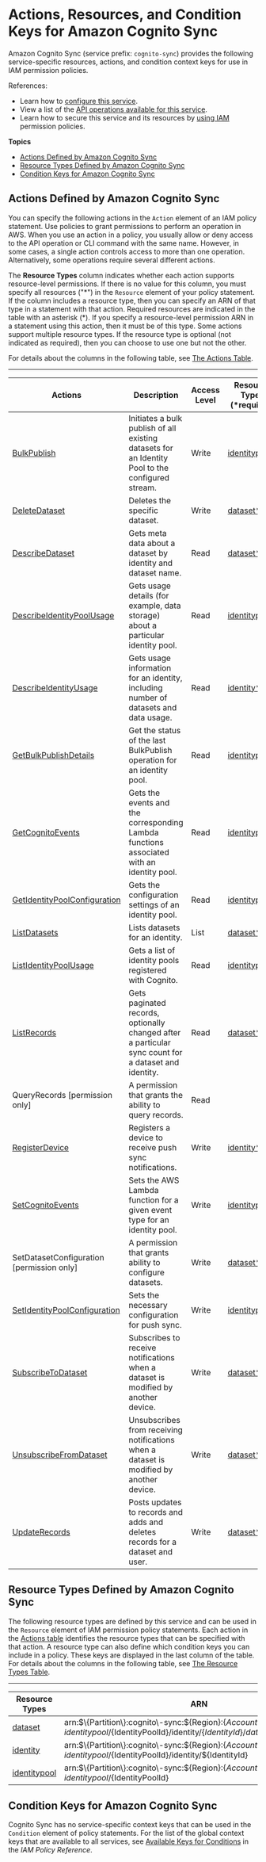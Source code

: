 # Actions, Resources, and Condition Keys for Amazon Cognito Sync<a name="list_amazoncognitosync"></a>

Amazon Cognito Sync \(service prefix: `cognito-sync`\) provides the following service\-specific resources, actions, and condition context keys for use in IAM permission policies\.

References:
+ Learn how to [configure this service](https://docs.aws.amazon.com/cognito/latest/developerguide/cognito-sync.html)\.
+ View a list of the [API operations available for this service](https://docs.aws.amazon.com/cognitosync/latest/APIReference/)\.
+ Learn how to secure this service and its resources by [using IAM](https://docs.aws.amazon.com/cognito/latest/developerguide/resource-permissions.html#amazon-cognito-amazon-resource-names) permission policies\.

**Topics**
+ [Actions Defined by Amazon Cognito Sync](#amazoncognitosync-actions-as-permissions)
+ [Resource Types Defined by Amazon Cognito Sync](#amazoncognitosync-resources-for-iam-policies)
+ [Condition Keys for Amazon Cognito Sync](#amazoncognitosync-policy-keys)

## Actions Defined by Amazon Cognito Sync<a name="amazoncognitosync-actions-as-permissions"></a>

You can specify the following actions in the `Action` element of an IAM policy statement\. Use policies to grant permissions to perform an operation in AWS\. When you use an action in a policy, you usually allow or deny access to the API operation or CLI command with the same name\. However, in some cases, a single action controls access to more than one operation\. Alternatively, some operations require several different actions\.

The **Resource Types** column indicates whether each action supports resource\-level permissions\. If there is no value for this column, you must specify all resources \("\*"\) in the `Resource` element of your policy statement\. If the column includes a resource type, then you can specify an ARN of that type in a statement with that action\. Required resources are indicated in the table with an asterisk \(\*\)\. If you specify a resource\-level permission ARN in a statement using this action, then it must be of this type\. Some actions support multiple resource types\. If the resource type is optional \(not indicated as required\), then you can choose to use one but not the other\.

For details about the columns in the following table, see [The Actions Table](reference_policies_actions-resources-contextkeys.md#actions_table)\.


****  

| Actions | Description | Access Level | Resource Types \(\*required\) | Condition Keys | Dependent Actions | 
| --- | --- | --- | --- | --- | --- | 
|   [ BulkPublish ](https://docs.aws.amazon.com/cognitosync/latest/APIReference/API_BulkPublish.html)  | Initiates a bulk publish of all existing datasets for an Identity Pool to the configured stream\. | Write |   [ identitypool\* ](#amazoncognitosync-identitypool)   |  |  | 
|   [ DeleteDataset ](https://docs.aws.amazon.com/cognitosync/latest/APIReference/API_DeleteDataset.html)  | Deletes the specific dataset\. | Write |   [ dataset\* ](#amazoncognitosync-dataset)   |  |  | 
|   [ DescribeDataset ](https://docs.aws.amazon.com/cognitosync/latest/APIReference/API_DescribeDataset.html)  | Gets meta data about a dataset by identity and dataset name\. | Read |   [ dataset\* ](#amazoncognitosync-dataset)   |  |  | 
|   [ DescribeIdentityPoolUsage ](https://docs.aws.amazon.com/cognitosync/latest/APIReference/API_DescribeIdentityPoolUsage.html)  | Gets usage details \(for example, data storage\) about a particular identity pool\. | Read |   [ identitypool\* ](#amazoncognitosync-identitypool)   |  |  | 
|   [ DescribeIdentityUsage ](https://docs.aws.amazon.com/cognitosync/latest/APIReference/API_DescribeIdentityUsage.html)  | Gets usage information for an identity, including number of datasets and data usage\. | Read |   [ identity\* ](#amazoncognitosync-identity)   |  |  | 
|   [ GetBulkPublishDetails ](https://docs.aws.amazon.com/cognitosync/latest/APIReference/API_GetBulkPublishDetails.html)  | Get the status of the last BulkPublish operation for an identity pool\. | Read |   [ identitypool\* ](#amazoncognitosync-identitypool)   |  |  | 
|   [ GetCognitoEvents ](https://docs.aws.amazon.com/cognitosync/latest/APIReference/API_GetCognitoEvents.html)  | Gets the events and the corresponding Lambda functions associated with an identity pool\. | Read |   [ identitypool\* ](#amazoncognitosync-identitypool)   |  |  | 
|   [ GetIdentityPoolConfiguration ](https://docs.aws.amazon.com/cognitosync/latest/APIReference/API_GetIdentityPoolConfiguration.html)  | Gets the configuration settings of an identity pool\. | Read |   [ identitypool\* ](#amazoncognitosync-identitypool)   |  |  | 
|   [ ListDatasets ](https://docs.aws.amazon.com/cognitosync/latest/APIReference/API_ListDatasets.html)  | Lists datasets for an identity\. | List |   [ dataset\* ](#amazoncognitosync-dataset)   |  |  | 
|   [ ListIdentityPoolUsage ](https://docs.aws.amazon.com/cognitosync/latest/APIReference/API_ListIdentityPoolUsage.html)  | Gets a list of identity pools registered with Cognito\. | Read |   [ identitypool\* ](#amazoncognitosync-identitypool)   |  |  | 
|   [ ListRecords ](https://docs.aws.amazon.com/cognitosync/latest/APIReference/API_ListRecords.html)  | Gets paginated records, optionally changed after a particular sync count for a dataset and identity\. | Read |   [ dataset\* ](#amazoncognitosync-dataset)   |  |  | 
|   QueryRecords \[permission only\] | A permission that grants the ability to query records\. | Read |  |  |  | 
|   [ RegisterDevice ](https://docs.aws.amazon.com/cognitosync/latest/APIReference/API_RegisterDevice.html)  | Registers a device to receive push sync notifications\. | Write |   [ identity\* ](#amazoncognitosync-identity)   |  |  | 
|   [ SetCognitoEvents ](https://docs.aws.amazon.com/cognitosync/latest/APIReference/API_SetCognitoEvents.html)  | Sets the AWS Lambda function for a given event type for an identity pool\. | Write |   [ identitypool\* ](#amazoncognitosync-identitypool)   |  |  | 
|   SetDatasetConfiguration \[permission only\] | A permission that grants ability to configure datasets\. | Write |   [ dataset\* ](#amazoncognitosync-dataset)   |  |  | 
|   [ SetIdentityPoolConfiguration ](https://docs.aws.amazon.com/cognitosync/latest/APIReference/API_SetIdentityPoolConfiguration.html)  | Sets the necessary configuration for push sync\. | Write |   [ identitypool\* ](#amazoncognitosync-identitypool)   |  |  | 
|   [ SubscribeToDataset ](https://docs.aws.amazon.com/cognitosync/latest/APIReference/API_SubscribeToDataset.html)  | Subscribes to receive notifications when a dataset is modified by another device\. | Write |   [ dataset\* ](#amazoncognitosync-dataset)   |  |  | 
|   [ UnsubscribeFromDataset ](https://docs.aws.amazon.com/cognitosync/latest/APIReference/API_UnsubscribeFromDataset.html)  | Unsubscribes from receiving notifications when a dataset is modified by another device\. | Write |   [ dataset\* ](#amazoncognitosync-dataset)   |  |  | 
|   [ UpdateRecords ](https://docs.aws.amazon.com/cognitosync/latest/APIReference/API_UpdateRecords.html)  | Posts updates to records and adds and deletes records for a dataset and user\. | Write |   [ dataset\* ](#amazoncognitosync-dataset)   |  |  | 

## Resource Types Defined by Amazon Cognito Sync<a name="amazoncognitosync-resources-for-iam-policies"></a>

The following resource types are defined by this service and can be used in the `Resource` element of IAM permission policy statements\. Each action in the [Actions table](#amazoncognitosync-actions-as-permissions) identifies the resource types that can be specified with that action\. A resource type can also define which condition keys you can include in a policy\. These keys are displayed in the last column of the table\. For details about the columns in the following table, see [The Resource Types Table](reference_policies_actions-resources-contextkeys.md#resources_table)\.


****  

| Resource Types | ARN | Condition Keys | 
| --- | --- | --- | 
|   [ dataset ](https://docs.aws.amazon.com/cognito/latest/developerguide/synchronizing-data.html#understanding-datasets)  |  arn:$\{Partition\}:cognito\-sync:$\{Region\}:$\{Account\}:identitypool/$\{IdentityPoolId\}/identity/$\{IdentityId\}/dataset/$\{DatasetName\}  |  | 
|   [ identity ](https://docs.aws.amazon.com/cognito/latest/developerguide/identity-pools.html#authenticated-and-unauthenticated-identities)  |  arn:$\{Partition\}:cognito\-sync:$\{Region\}:$\{Account\}:identitypool/$\{IdentityPoolId\}/identity/$\{IdentityId\}  |  | 
|   [ identitypool ](https://docs.aws.amazon.com/cognito/latest/developerguide/identity-pools.html)  |  arn:$\{Partition\}:cognito\-sync:$\{Region\}:$\{Account\}:identitypool/$\{IdentityPoolId\}  |  | 

## Condition Keys for Amazon Cognito Sync<a name="amazoncognitosync-policy-keys"></a>

Cognito Sync has no service\-specific context keys that can be used in the `Condition` element of policy statements\. For the list of the global context keys that are available to all services, see [Available Keys for Conditions](reference_policies_condition-keys.html#AvailableKeys) in the *IAM Policy Reference*\.